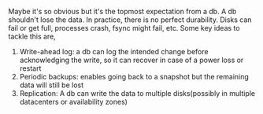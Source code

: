 
Maybe it's so obvious but it's the topmost expectation from a db. A db shouldn't lose the data. In practice, there is no perfect durability. Disks can fail or get full, processes crash, fsync might fail, etc. Some key ideas to tackle this are, 

1. Write-ahead log: a db can log the intended change before acknowledging the write, so it can recover in case of a power loss or restart 
2. Periodic backups: enables going back to a snapshot but the remaining data will still be lost 
3. Replication: A db can write the data to multiple disks(possibly in multiple datacenters or availability zones)
